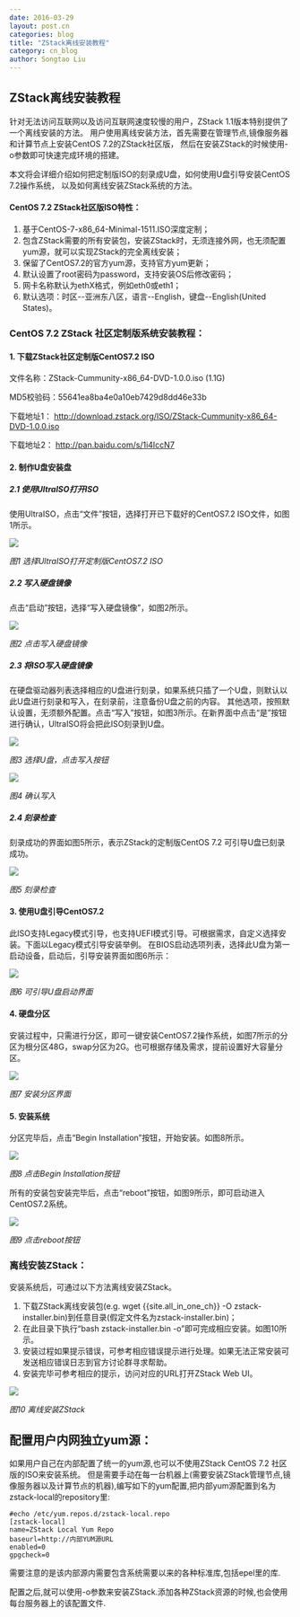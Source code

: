 ```yaml
---
date: 2016-03-29
layout: post.cn
categories: blog
title: "ZStack离线安装教程"
category: cn_blog
author: Songtao Liu
---
```


## ZStack离线安装教程
针对无法访问互联网以及访问互联网速度较慢的用户，ZStack 1.1版本特别提供了一个离线安装的方法。
用户使用离线安装方法，首先需要在管理节点,镜像服务器和计算节点上安装CentOS 7.2的ZStack社区版，
然后在安装ZStack的时候使用-o参数即可快速完成环境的搭建。

本文将会详细介绍如何把定制版ISO的刻录成U盘，如何使用U盘引导安装CentOS 7.2操作系统，
以及如何离线安装ZStack系统的方法。

#### CentOS 7.2 ZStack社区版ISO特性：
1.	基于CentOS-7-x86_64-Minimal-1511.ISO深度定制；
2.	包含ZStack需要的所有安装包，安装ZStack时，无须连接外网，也无须配置yum源，就可以实现ZStack的完全离线安装；
3.	保留了CentOS7.2的官方yum源，支持官方yum更新；
4.	默认设置了root密码为password，支持安装OS后修改密码；
5.	网卡名称默认为ethX格式，例如eth0或eth1；
6.	默认选项：时区--亚洲东八区，语言--English，键盘--English(United States)。

### CentOS 7.2 ZStack 社区定制版系统安装教程：

#### 1.	下载ZStack社区定制版CentOS7.2 ISO
文件名称：ZStack-Cummunity-x86_64-DVD-1.0.0.iso (1.1G)

MD5校验码：55641ea8ba4e0a10eb7429d8dd46e33b 

下载地址1：
http://download.zstack.org/ISO/ZStack-Cummunity-x86_64-DVD-1.0.0.iso

下载地址2：
http://pan.baidu.com/s/1i4IccN7

#### 2. 制作U盘安装盘

##### 2.1	使用UltraISO打开ISO 
使用UltraISO，点击“文件”按钮，选择打开已下载好的CentOS7.2 ISO文件，如图1所示。

<img src="../images/blogs/offline_install/use-UltraISO-open-custom-centos7.2-iso.png" >

*图1 选择UltraISO打开定制版CentOS7.2 ISO*

##### 2.2	写入硬盘镜像
点击“启动”按钮，选择“写入硬盘镜像”，如图2所示。

<img src="../images/blogs/offline_install/click-write-to-diskimage.png" >

*图2 点击写入硬盘镜像*
 
##### 2.3	将ISO写入硬盘镜像
在硬盘驱动器列表选择相应的U盘进行刻录，如果系统只插了一个U盘，则默认以此U盘进行刻录和写入，在刻录前，注意备份U盘之前的内容。
其他选项，按照默认设置，无须额外配置。点击“写入”按钮，如图3所示。在新界面中点击“是”按钮进行确认，UltraISO将会把此ISO刻录到U盘。
 
<img src="../images/blogs/offline_install/choose-u-disk-to-write.png" >

*图3 选择U盘，点击写入按钮* 

<img src="../images/blogs/offline_install/choose-u-disk-to-write.png" >

*图4 确认写入*

##### 2.4	刻录检查
刻录成功的界面如图5所示，表示ZStack的定制版CentOS 7.2 可引导U盘已刻录成功。 

<img src="../images/blogs/offline_install/burn-check.png" >

*图5 刻录检查*

#### 3.	使用U盘引导CentOS7.2
此ISO支持Legacy模式引导，也支持UEFI模式引导。可根据需求，自定义选择安装。下面以Legacy模式引导安装举例。
在BIOS启动选项列表，选择此U盘为第一启动设备，启动后，引导安装界面如图6所示：

<img src="../images/blogs/offline_install/boot-from-U-disk.png" >

*图6 可引导U盘启动界面*

#### 4.	硬盘分区
安装过程中，只需进行分区，即可一键安装CentOS7.2操作系统，如图7所示的分区为根分区48G，swap分区为2G。也可根据存储及需求，提前设置好大容量分区。

<img src="../images/blogs/offline_install/partition.png" >

*图7 安装分区界面*

#### 5.	安装系统
分区完毕后，点击“Begin Installation”按钮，开始安装。如图8所示。

<img src="../images/blogs/offline_install/click-begin-installation.png" >

*图8 点击Begin Installation按钮*
 
所有的安装包安装完毕后，点击“reboot”按钮，如图9所示，即可启动进入CentOS7.2系统。

<img src="../images/blogs/offline_install/prepare-reboot.png" >

*图9 点击reboot按钮*
 

### 离线安装ZStack：
安装系统后，可通过以下方法离线安装ZStack。

1.	下载ZStack离线安装包(e.g. wget {{site.all_in_one_ch}} -O zstack-installer.bin)到任意目录(假定文件名为zstack-installer.bin)；
2.	在此目录下执行“bash zstack-installer.bin -o”即可完成相应安装。如图10所示。
3.	安装过程如果提示错误，可参考相应错误提示进行处理。如果无法正常安装可发送相应错误日志到官方讨论群寻求帮助。
4.	安装完毕可参考相应的提示，访问对应的URL打开ZStack Web UI。
<img src="../images/blogs/offline_install/offline-install-zstack.png" >

*图10 离线安装ZStack*

## 配置用户内网独立yum源：

如果用户自己在内部配置了统一的yum源,也可以不使用ZStack CentOS 7.2 社区版的ISO来安装系统。
但是需要手动在每一台机器上(需要安装ZStack管理节点,镜像服务器以及计算节点的机器),编写如下的yum配置,把内部yum源配置到名为zstack-local的repository里:

```
#echo /etc/yum.repos.d/zstack-local.repo
[zstack-local]
name=ZStack Local Yum Repo
baseurl=http://内部YUM源URL
enabled=0
gpgcheck=0
```

需要注意的是该内部源内需要包含系统需要以来的各种标准库,包括epel里的库.

配置之后,就可以使用-o参数来安装ZStack.添加各种ZStack资源的时候,也会使用每台服务器上的该配置文件.
